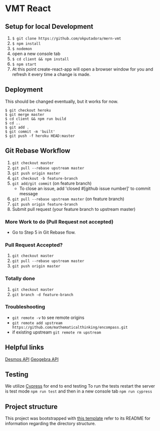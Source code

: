 # VMT React

## Setup for local Development
1. `$ git clone https://github.com/okputadora/mern-vmt`
1. `$ npm install`
1. `$ nodemon`
1. open a new console tab
1. `$ cd client && npm install`
1. `$ npm start`
1. At this point create-react-app will open a browser window for you and refresh it
every time a change is made.

## Deployment
This should be changed eventually, but it works for now.
```
$ git checkout heroku
$ git merge master
$ cd client && npm run build
$ cd ..
$ git add .
$ git commit -m 'built'
$ git push -f heroku HEAD:master
```
## Git Rebase Workflow

1. `git checkout master`
1. `git pull --rebase upstream master`
1. `git push origin master`
1. `git checkout -b feature-branch`
1. `git add/git commit` (on feature branch)
    * To close an issue, add 'closed #[github issue number]' to commit message
1. `git pull --rebase upstream master` (on feature branch)
1. `git push origin feature-branch`
1. Submit pull request (your feature branch to upstream master)

### More Work to do (Pull Request not accepted)
* Go to Step 5 in Git Rebase flow.

### Pull Request Accepted?
1. `git checkout master`
1. `git pull --rebase upstream master`
1. `git push origin master`


### Totally done
1. `git checkout master`
1. `git branch -d feature-branch`


### Troubleshooting
* `git remote -v` to see remote origins
* `git remote add upstream https://github.com/mathematicalthinking/encompass.git`
* if existing upstream `git remote rm upstream`

## Helpful links
[Desmos API](https://www.desmos.com/api/v1.1/docs/index.html)
[Geogebra API](https://wiki.geogebra.org/en/Reference:GeoGebra_Apps_API)

## Testing
We utilize [Cypress](https://docs.cypress.io/guides/overview/why-cypress.html#In-a-Nutshell) for end to end testing
To run the tests restart the server is test mode `npm run test` and then in a new console tab `npm run cypress`

## Project structure
This project was bootstrapped with [this template](https://github.com/okputadora/MERN-template.git)
refer to its README for information regarding the directory structure.
